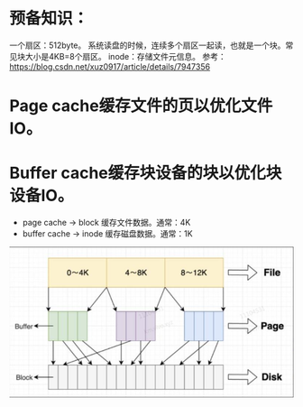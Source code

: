 # 预备知识：
一个扇区：512byte。
系统读盘的时候，连续多个扇区一起读，也就是一个块。常见块大小是4KB=8个扇区。
inode：存储文件元信息。
参考：https://blog.csdn.net/xuz0917/article/details/7947356

# Page cache缓存文件的页以优化文件IO。
# Buffer cache缓存块设备的块以优化块设备IO。

- page cache → block   缓存文件数据。通常：4K
- buffer cache → inode  缓存磁盘数据。通常：1K

![buffer](https://github.com/No-sleeping/self-learn/blob/main/images/Kernel/buffer.jpg)
